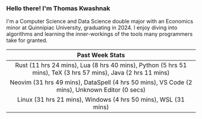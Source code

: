 
### Hello there! I'm Thomas Kwashnak

I'm a Computer Science and Data Science double major with an Economics
minor at Quinnipiac University, graduating in 2024.
I enjoy diving into algorithms and learning the inner-workings of the tools
many programmers take for granted.

| Past Week Stats |
| :---: |
| Rust (11 hrs 24 mins), Lua (8 hrs 40 mins), Python (5 hrs 51 mins), TeX (3 hrs 57 mins), Java (2 hrs 11 mins) |
| Neovim (31 hrs 49 mins), DataSpell (4 hrs 50 mins), VS Code (2 mins), Unknown Editor (0 secs) |
| Linux (31 hrs 21 mins), Windows (4 hrs 50 mins), WSL (31 mins) |

